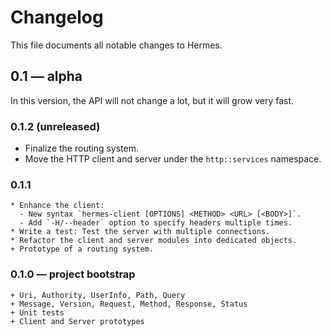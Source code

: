 # Changelog

This file documents all notable changes to Hermes.

## 0.1 — alpha

In this version, the API will not change a lot, but it will grow very fast.

### 0.1.2 (unreleased)

* Finalize the routing system.
* Move the HTTP client and server under the `http::services` namespace.

### 0.1.1

```
* Enhance the client:
  - New syntax `hermes-client [OPTIONS] <METHOD> <URL> [<BODY>]`.
  - Add `-H/--header` option to specify headers multiple times.
* Write a test: Test the server with multiple connections.
* Refactor the client and server modules into dedicated objects.
+ Prototype of a routing system.

```

### 0.1.0 — project bootstrap

```
+ Uri, Authority, UserInfo, Path, Query
+ Message, Version, Request, Method, Response, Status
+ Unit tests
+ Client and Server prototypes
```